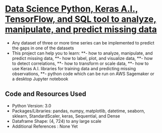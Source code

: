 # [Data Science Python, Keras A.I., TensorFlow, and SQL tool to analyze, manipulate, and predict missing data](https://github.com/hydrobot004/gap_fill_estimates)
* Any dataset of three or more time series can be implemented to predict the gaps in one of the datasets
* This project can help you to learn:
**- how to analyze, manipulate, and predict missing data,
**- how to label, plot, and visualize data,
**- how to detect correlations,
**- how to transform or scale data,
**- how to use Keras A.I. libraries for training data and predicting missing observations,
**- python code which can be run on AWS Sagemaker or a desktop Jupyter notebook 

## Code and Resources Used
* Python Version: 3.0
* Packages/Libraries: pandas, numpy, matplotlib, datetime, seaborn, sklearn, StandardScaler, keras, Sequential, and Dense 
* Dataframe Shape: (4, 724) to any large scale
* Additional References : None Yet
